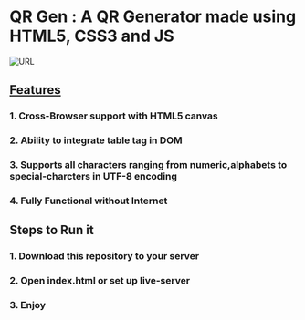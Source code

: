 <h1> QR Gen : A QR Generator made using HTML5, CSS3 and JS </h1>

![URL](https://github.com/ShankarNarayanan97/QR-Gen/blob/master/ezgif-3-8809a12d679c.gif)

<h2> <ins>Features</ins> </h2>
<h3>1. Cross-Browser support with HTML5 canvas</h3>
<h3>2. Ability to integrate table tag in DOM </h3>
<h3>3. Supports all characters ranging from numeric,alphabets to special-charcters in UTF-8 encoding</h3>
<h3>4. Fully Functional without Internet </h3>

<h2>Steps to Run it</h2>
<h3>1. Download this repository to your server </h3>
<h3>2. Open index.html or set up live-server </h3>
<h3>3. Enjoy</h3>
